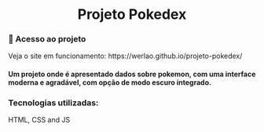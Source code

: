 <h1 align="center"> Projeto Pokedex </h1>

<h3>📁 Acesso ao projeto</h3>
Veja o site em funcionamento: https://werlao.github.io/projeto-pokedex/

<h4>Um projeto onde é apresentado dados sobre pokemon, com uma interface moderna e agradável, com opção de modo escuro integrado.</h4>

<h3>Tecnologias utilizadas:</h3>
HTML, CSS and JS
